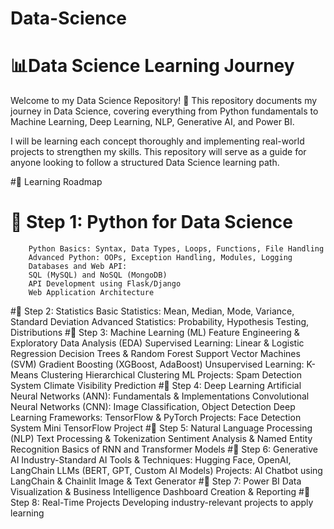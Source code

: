 # Data-Science
# 📊Data Science Learning Journey
Welcome to my Data Science Repository! 🚀
This repository documents my journey in Data Science, covering everything from Python fundamentals to Machine Learning, Deep Learning, NLP, Generative AI, and Power BI.

I will be learning each concept thoroughly and implementing real-world projects to strengthen my skills. This repository will serve as a guide for anyone looking to follow a structured Data Science learning path.

#📌 Learning Roadmap
# 🔹 Step 1: Python for Data Science
        Python Basics: Syntax, Data Types, Loops, Functions, File Handling
        Advanced Python: OOPs, Exception Handling, Modules, Logging
        Databases and Web API:
        SQL (MySQL) and NoSQL (MongoDB)
        API Development using Flask/Django
        Web Application Architecture
#🔹 Step 2: Statistics
        Basic Statistics: Mean, Median, Mode, Variance, Standard Deviation
        Advanced Statistics: Probability, Hypothesis Testing, Distributions
#🔹 Step 3: Machine Learning (ML)
        Feature Engineering & Exploratory Data Analysis (EDA)
        Supervised Learning:
        Linear & Logistic Regression
        Decision Trees & Random Forest
        Support Vector Machines (SVM)
        Gradient Boosting (XGBoost, AdaBoost)
        Unsupervised Learning:
        K-Means Clustering
        Hierarchical Clustering
        ML Projects:
        Spam Detection System
        Climate Visibility Prediction
#🔹 Step 4: Deep Learning
        Artificial Neural Networks (ANN): Fundamentals & Implementations
        Convolutional Neural Networks (CNN): Image Classification, Object Detection
        Deep Learning Frameworks: TensorFlow & PyTorch
        Projects:
        Face Detection System
        Mini TensorFlow Project
#🔹 Step 5: Natural Language Processing (NLP)
        Text Processing & Tokenization
        Sentiment Analysis & Named Entity Recognition
        Basics of RNN and Transformer Models
#🔹 Step 6: Generative AI
        Industry-Standard AI Tools & Techniques:
        Hugging Face, OpenAI, LangChain
        LLMs (BERT, GPT, Custom AI Models)
        Projects:
        AI Chatbot using LangChain & Chainlit
        Image & Text Generator
#🔹 Step 7: Power BI
        Data Visualization & Business Intelligence
        Dashboard Creation & Reporting
#🔹 Step 8: Real-Time Projects
        Developing industry-relevant projects to apply learning
